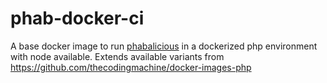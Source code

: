 # phab-docker-ci

A base docker image to run [phabalicious](https://github.com/factorial-io/phabalicious) in a dockerized php environment with node available. Extends available variants from <https://github.com/thecodingmachine/docker-images-php>
